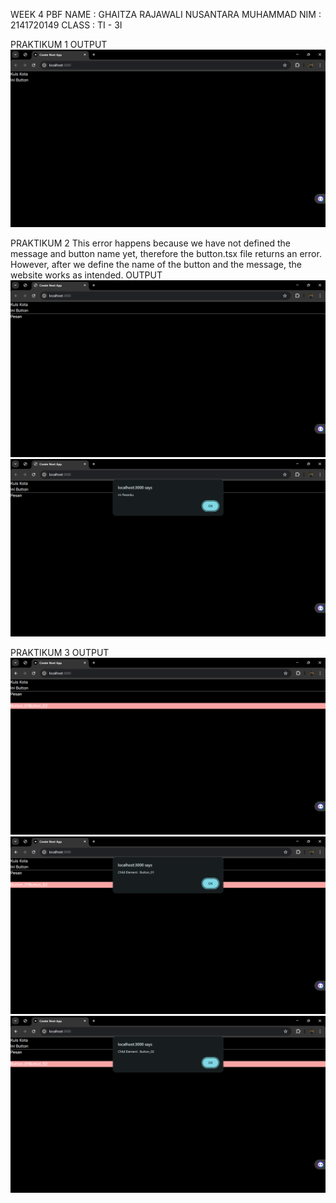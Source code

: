 WEEK 4 PBF
NAME        : GHAITZA RAJAWALI NUSANTARA MUHAMMAD
NIM         : 2141720149
CLASS       : TI - 3I

PRAKTIKUM 1
OUTPUT
![Praktikum_1](asets/image/Praktikum_1.png)

PRAKTIKUM 2
This error happens because we have not defined the message and button name yet, therefore the button.tsx file returns an error. However, after we define the name of the button and the message, the website works as intended.
OUTPUT
![Praktikum_2](asets/image/Praktikum_2.1.png)
![Praktikum_2](asets/image/Praktikum_2.2.png)

PRAKTIKUM 3
OUTPUT
![Praktikum_3](asets/image/Praktikum_3.1.png)
![Praktikum_3](asets/image/Praktikum_3.2.png)
![Praktikum_3](asets/image/Praktikum_3.3.png)